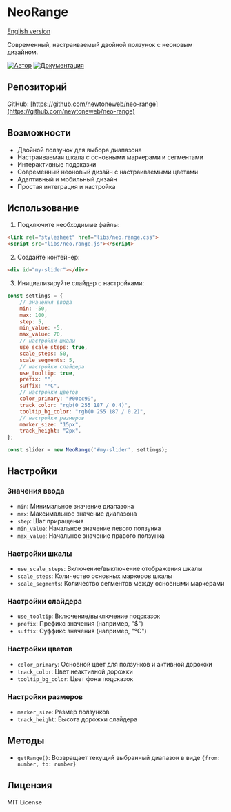 # NeoRange

[English version](README.md)

Современный, настраиваемый двойной ползунок с неоновым дизайном.

[![Автор](https://img.shields.io/badge/Автор-Viorel%20Odajiu-blue.svg)](https://github.com/newtoneweb)
[![Документация](https://img.shields.io/badge/Документация-Открыть-green.svg)](docs/index.html)

## Репозиторий
GitHub: [https://github.com/newtoneweb/neo-range](https://github.com/newtoneweb/neo-range)

## Возможности

- Двойной ползунок для выбора диапазона
- Настраиваемая шкала с основными маркерами и сегментами
- Интерактивные подсказки
- Современный неоновый дизайн с настраиваемыми цветами
- Адаптивный и мобильный дизайн
- Простая интеграция и настройка

## Использование

1. Подключите необходимые файлы:
```html
<link rel="stylesheet" href="libs/neo.range.css">
<script src="libs/neo.range.js"></script>
```

2. Создайте контейнер:
```html
<div id="my-slider"></div>
```

3. Инициализируйте слайдер с настройками:
```javascript
const settings = {
    // значения ввода
    min: -50,
    max: 100,
    step: 5,
    min_value: -5,
    max_value: 70,
    // настройки шкалы
    use_scale_steps: true,
    scale_steps: 50,
    scale_segments: 5,
    // настройки слайдера
    use_tooltip: true,
    prefix: "",
    suffix: "°C",
    // настройки цветов
    color_primary: "#00cc99",
    track_color: "rgb(0 255 187 / 0.4)",
    tooltip_bg_color: "rgb(0 255 187 / 0.2)",
    // настройки размеров
    marker_size: "15px",
    track_height: "2px",
};

const slider = new NeoRange('#my-slider', settings);
```

## Настройки

### Значения ввода
- `min`: Минимальное значение диапазона
- `max`: Максимальное значение диапазона
- `step`: Шаг приращения
- `min_value`: Начальное значение левого ползунка
- `max_value`: Начальное значение правого ползунка

### Настройки шкалы
- `use_scale_steps`: Включение/выключение отображения шкалы
- `scale_steps`: Количество основных маркеров шкалы
- `scale_segments`: Количество сегментов между основными маркерами

### Настройки слайдера
- `use_tooltip`: Включение/выключение подсказок
- `prefix`: Префикс значения (например, "$")
- `suffix`: Суффикс значения (например, "°C")

### Настройки цветов
- `color_primary`: Основной цвет для ползунков и активной дорожки
- `track_color`: Цвет неактивной дорожки
- `tooltip_bg_color`: Цвет фона подсказок

### Настройки размеров
- `marker_size`: Размер ползунков
- `track_height`: Высота дорожки слайдера

## Методы

- `getRange()`: Возвращает текущий выбранный диапазон в виде `{from: number, to: number}`

## Лицензия

MIT License

